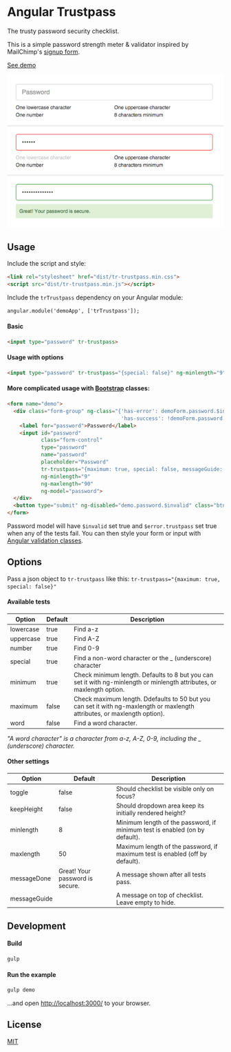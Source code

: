 # Angular Trustpass
The trusty password security checklist.

This is a simple password strength meter & validator inspired by MailChimp's [signup form](https://login.mailchimp.com/signup/).

[See demo](https://trustroots.github.io/trustpass)

![Screenshot](./example/screenshot.png)

## Usage
Include the script and style:
```html
<link rel="stylesheet" href="dist/tr-trustpass.min.css">
<script src="dist/tr-trustpass.min.js"></script>
```

Include the `trTrustpass` dependency on your Angular module:
```html
angular.module('demoApp', ['trTrustpass']);
```

#### Basic
```html
<input type="password" tr-trustpass>
```

#### Usage with options
```html
<input type="password" tr-trustpass="{special: false}" ng-minlength="9">
```

#### More complicated usage with [Bootstrap](http://getbootstrap.com/) classes:
```html
<form name="demo">
  <div class="form-group" ng-class="{'has-error': demoForm.password.$invalid && demoForm.password.$dirty,
                                     'has-success': !demoForm.password.$invalid && demoForm.password.$dirty}">
    <label for="password">Password</label>
    <input id="password"
           class="form-control"
           type="password"
           name="password"
           placeholder="Password"
           tr-trustpass="{maximum: true, special: false, messageGuide: 'Make sure your password meets these requirements:'}"
           ng-minlength="9"
           ng-maxlength="90"
           ng-model="password">
  </div>
  <button type="submit" ng-disabled="demo.password.$invalid" class="btn btn-primary">Sign in</button>
</form>
```

Password model will have `$invalid` set true and `$error.trustpass` set true when any of the tests fail. You can then style your form or input with [Angular validation classes](https://docs.angularjs.org/guide/forms#using-css-classes).


## Options
Pass a json object to `tr-trustpass` like this: `tr-trustpass="{maximum: true, special: false}"`

#### Available tests
| **Option** | Default | Description                                                                                                               |
|------------|---------|---------------------------------------------------------------------------------------------------------------------------|
| lowercase  | true    | Find a-z                                                                                                                  |
| uppercase  | true    | Find A-Z                                                                                                                  |
| number     | true    | Find 0-9                                                                                                                  |
| special    | true    | Find a non-word character or the _ (underscore) character                                                                 |
| minimum    | true    | Check minimum length. Defaults to 8 but you can set it with ng-minlength or minlength attributes, or maxlength option.    |
| maximum    | false   | Check maximum length. Ddefaults to 50 but you can set it with ng-maxlength or maxlength attributes, or maxlength option). |
| word       | false   | Find a word character.

*"A word character" is a character from a-z, A-Z, 0-9, including the _ (underscore) character.*

#### Other settings
| **Option**   | Default                                         | Description                                                                  |
|--------------|-------------------------------------------------|------------------------------------------------------------------------------|
| toggle       | false                                           | Should checklist be visible only on focus?                                   |
| keepHeight   | false                                           | Should dropdown area keep its initially rendered height?                     |
| minlength    | 8                                               | Minimum length of the password, if minimum test is enabled (on by default).  |
| maxlength    | 50                                              | Maximum length of the password, if maximum test is enabled (off by default). |
| messageDone  | Great! Your password is secure.                 | A message shown after all tests pass.                                        |
| messageGuide |                                                 | A message on top of checklist. Leave empty to hide.                          |


## Development

#### Build
```bash
gulp
```

#### Run the example
```bash
gulp demo
```
...and open [http://localhost:3000/](http://localhost:3000/) to your browser.

## License
[MIT](LICENSE.md)
